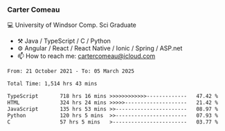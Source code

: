 ### Carter Comeau

💻 University of Windsor Comp. Sci Graduate

- ⚒️ Java / TypeScript / C / Python
- ⚙️ Angular / React / React Native / Ionic / Spring / ASP.net
- 📫 How to reach me: cartercomeau@icloud.com

<!--START_SECTION:waka-->

```txt
From: 21 October 2021 - To: 05 March 2025

Total Time: 1,514 hrs 43 mins

TypeScript       718 hrs 16 mins >>>>>>>>>>>>-------------   47.42 %
HTML             324 hrs 24 mins >>>>>--------------------   21.42 %
JavaScript       135 hrs 53 mins >>-----------------------   08.97 %
Python           120 hrs 5 mins  >>-----------------------   07.93 %
C                57 hrs 5 mins   >------------------------   03.77 %
```

<!--END_SECTION:waka-->
